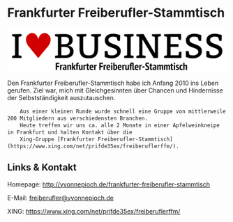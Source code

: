 # Frankfurter Freiberufler-Stammtisch
![Frankfurter Freiberufler-Stammtisch](./freiberufler-frankfurt.logo.png)

Den Frankfurter Freiberufler-Stammtisch habe ich Anfang 2010 ins Leben gerufen. Ziel
        war, mich mit Gleichgesinnten über Chancen und Hindernisse der Selbstständigkeit auszutauschen.

        Aus einer kleinen Runde wurde schnell eine Gruppe von mittlerweile 200 Mitgliedern aus verschiedensten Branchen.
        Heute treffen wir uns ca. alle 2 Monate in einer Apfelweinkneipe in Frankfurt und halten Kontakt über die
        Xing-Gruppe [Frankfurter Freiberufler-Stammtisch](https://www.xing.com/net/prifde35ex/freiberuflerffm/).
    

## Links &amp; Kontakt

Homepage: <http://yvonnepioch.de/frankfurter-freiberufler-stammtisch>


E-Mail: [freiberufler@yvonnepioch.de](mailto:freiberufler@yvonnepioch.de)




XING: <https://www.xing.com/net/prifde35ex/freiberuflerffm/>





